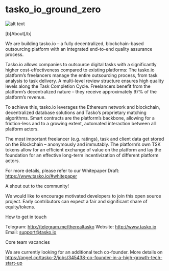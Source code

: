 # tasko_io_ground_zero
![alt text](https://ibb.co/cjAHmJ)

[b]About[/b]

We are building tasko.io – a fully decentralized, blockchain-based outsourcing platform with an integrated end-to-end quality assurance process. 

Tasko.io allows companies to outsource digital tasks with a significantly higher cost-effectiveness compared to existing platforms: The tasko.io platform’s freelancers manage the entire outsourcing process, from task analysis to task delivery. A multi-level review structure ensures high quality levels along the Task Completion Cycle. Freelancers benefit from the platform’s decentralized nature – they receive approximately 97% of the platform’s revenue. 

To achieve this, tasko.io leverages the Ethereum network and blockchain, decentralized database solutions and Tasko’s proprietary matching algorithms. Smart contracts are the platform’s backbone, allowing for a friction-less and to a growing extent, automated interaction between all platform actors. 

The most important freelancer (e.g. ratings), task and client data get stored on the Blockchain – anonymously and immutably. The platform’s own TSK tokens allow for an efficient exchange of value on the platform and lay the foundation for an effective long-term incentivization of different platform actors.

For more details, please refer to our Whitepaper Draft: https://www.tasko.io/#whitepaper


A shout out to the community!

We would like to encourage motivated developers to join this open source project. Early contributors can expect a fair and significant share of equity/tokens.

How to get in touch


Telegram: http://telegram.me/therealtasko
Website: http://www.tasko.io
Email: support@tasko.io

Core team vacancies


We are currently looking for an additional tech co-founder. More details on https://angel.co/tasko-2/jobs/345438-co-founder-in-a-high-growth-tech-start-up
